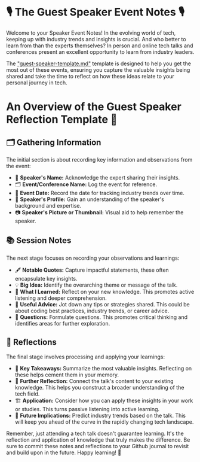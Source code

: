 # 🎙️ The Guest Speaker Event Notes 🎙️

Welcome to your Speaker Event Notes! In the evolving world of tech, keeping up with industry trends and insights is crucial. And who better to learn from than the experts themselves? In person and online tech talks and conferences present an excellent opportunity to learn from industry leaders.

The ["guest-speaker-template.md"](templates\guest-speaker-template.md) template is designed to help you get the most out of these events, ensuring you capture the valuable insights being shared and take the time to reflect on how these ideas relate to your personal journey in tech.

# An Overview of the Guest Speaker Reflection Template 📢

## 🗂️ Gathering Information

The initial section is about recording key information and observations from the event:

- 📣 **Speaker's Name:** Acknowledge the expert sharing their insights.
- 🗂️ **Event/Conference Name:** Log the event for reference.
- 📅 **Event Date:** Record the date for tracking industry trends over time.
- 📑 **Speaker's Profile:** Gain an understanding of the speaker's background and expertise.
- 📷 **Speaker's Picture or Thumbnail:** Visual aid to help remember the speaker.

## 📚 Session Notes

The next stage focuses on recording your observations and learnings:

- 🖋️ **Notable Quotes:** Capture impactful statements, these often encapsulate key insights.
- 💡 **Big Idea:** Identify the overarching theme or message of the talk.
- 📘 **What I Learned:** Reflect on your new knowledge. This promotes active listening and deeper comprehension.
- 📝 **Useful Advice:** Jot down any tips or strategies shared. This could be about coding best practices, industry trends, or career advice.
- 🤔 **Questions:** Formulate questions. This promotes critical thinking and identifies areas for further exploration.

## 🔄 Reflections

The final stage involves processing and applying your learnings:

- 🌟 **Key Takeaways:** Summarize the most valuable insights. Reflecting on these helps cement them in your memory.
- 💭 **Further Reflection:** Connect the talk's content to your existing knowledge. This helps you construct a broader understanding of the tech field.
- 🏗️ **Application:** Consider how you can apply these insights in your work or studies. This turns passive listening into active learning.
- 💼 **Future Implications:** Predict industry trends based on the talk. This will keep you ahead of the curve in the rapidly changing tech landscape.

Remember, just attending a tech talk doesn't guarantee learning. It's the reflection and application of knowledge that truly makes the difference. Be sure to commit these notes and reflections to your Github journal to revisit and build upon in the future. Happy learning! 🚀
